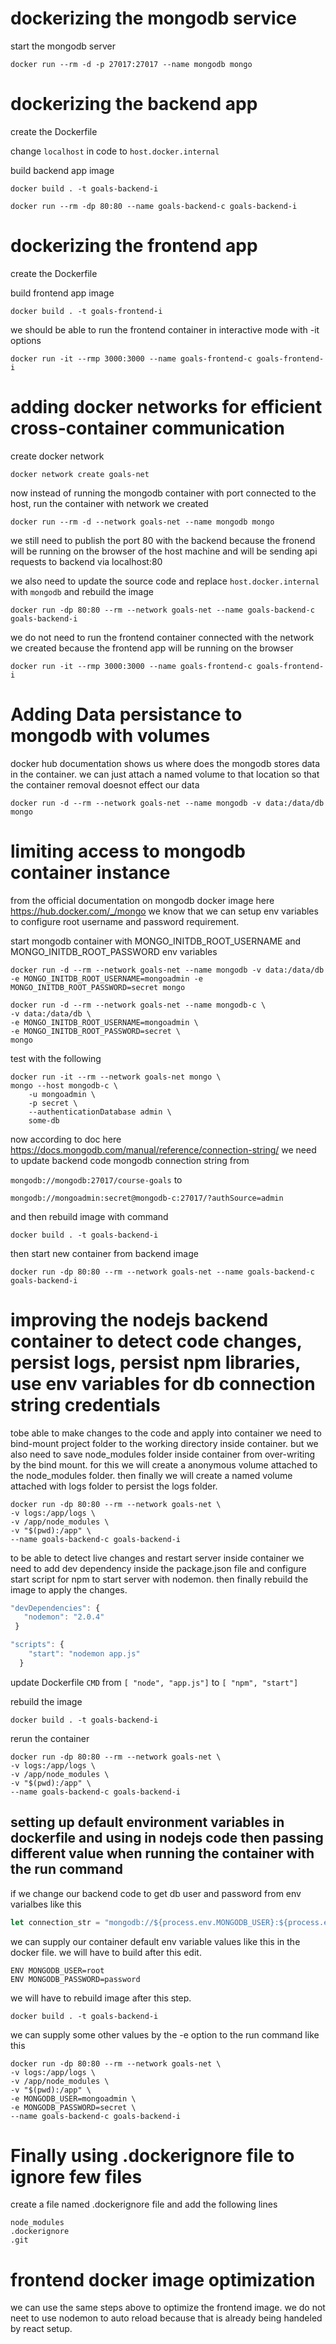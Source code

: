 # dockerizing the mongodb service

start the mongodb server

`docker run --rm -d -p 27017:27017 --name mongodb mongo`

# dockerizing the backend app

create the Dockerfile

change `localhost` in code to `host.docker.internal`

build backend app image

`docker build . -t goals-backend-i`

`docker run --rm -dp 80:80 --name goals-backend-c goals-backend-i`

# dockerizing the frontend app

create the Dockerfile

build frontend app image

`docker build . -t goals-frontend-i`

we should be able to run the frontend container in interactive mode with -it options

`docker run -it --rmp 3000:3000 --name goals-frontend-c goals-frontend-i`

# adding docker networks for efficient cross-container communication

create docker network

`docker network create goals-net`

now instead of running the mongodb container with port connected to the host, run the container with network we created

`docker run --rm -d --network goals-net --name mongodb mongo`

we still need to publish the port 80 with the backend because the fronend will be running on the browser of the host machine and will be sending api requests to backend via localhost:80

we also need to update the source code and replace `host.docker.internal` with `mongodb` and rebuild the image

`docker run -dp 80:80 --rm --network goals-net --name goals-backend-c goals-backend-i`

we do not need to run the frontend container connected with the network we created because the frontend app will be running on the browser

`docker run -it --rmp 3000:3000 --name goals-frontend-c goals-frontend-i`

# Adding Data persistance to mongodb with volumes

docker hub documentation shows us where does the mongodb stores data in the container. we can just attach a named volume to that location so that the container removal doesnot effect our data

`docker run -d --rm --network goals-net --name mongodb -v data:/data/db mongo`

# limiting access to mongodb container instance

from the official documentation on mongodb docker image here https://hub.docker.com/_/mongo we know that we can setup env variables to configure root username and password requirement.

start mongodb container with MONGO_INITDB_ROOT_USERNAME and MONGO_INITDB_ROOT_PASSWORD env variables

`docker run -d --rm --network goals-net --name mongodb -v data:/data/db -e MONGO_INITDB_ROOT_USERNAME=mongoadmin -e MONGO_INITDB_ROOT_PASSWORD=secret mongo`

```shell
docker run -d --rm --network goals-net --name mongodb-c \
-v data:/data/db \
-e MONGO_INITDB_ROOT_USERNAME=mongoadmin \
-e MONGO_INITDB_ROOT_PASSWORD=secret \
mongo
```
test with the following

```shell
docker run -it --rm --network goals-net mongo \
mongo --host mongodb-c \
    -u mongoadmin \
    -p secret \
    --authenticationDatabase admin \
    some-db
```
now according to doc here https://docs.mongodb.com/manual/reference/connection-string/ we need to update backend code mongodb connection string from

`mongodb://mongodb:27017/course-goals` to 

`mongodb://mongoadmin:secret@mongodb-c:27017/?authSource=admin`

and then rebuild image with command 

`docker build . -t goals-backend-i`

then start new container from backend image

`docker run -dp 80:80 --rm --network goals-net --name goals-backend-c goals-backend-i`

# improving the nodejs backend container to detect code changes, persist logs, persist npm libraries, use env variables for db connection string credentials

tobe able to make changes to the code and apply into container we need to bind-mount project folder to the working directory inside container. but we also need to save node_modules folder inside container from over-writing by the bind mount. for this we will create a anonymous volume attached to the node_modules folder. then finally we will create a named volume attached with logs folder to persist the logs folder.

```shell
docker run -dp 80:80 --rm --network goals-net \
-v logs:/app/logs \
-v /app/node_modules \
-v "$(pwd):/app" \
--name goals-backend-c goals-backend-i
 ```

 to be able to detect live changes and restart server inside container we need to add dev dependency inside the package.json file and configure start script for npm to start server with nodemon. then finally rebuild the image to apply the changes.

 ```js
 "devDependencies": {
    "nodemon": "2.0.4"
  }
```

```js
"scripts": {
    "start": "nodemon app.js"
  }
```

update Dockerfile `CMD` from `[ "node", "app.js"]` to `[ "npm", "start"]`

rebuild the image

`docker build . -t goals-backend-i`

rerun the container

```shell
docker run -dp 80:80 --rm --network goals-net \
-v logs:/app/logs \
-v /app/node_modules \
-v "$(pwd):/app" \
--name goals-backend-c goals-backend-i
 ```

 ## setting up default environment variables in dockerfile and using in nodejs code then passing different value when running the container with the run command

if we change our backend code to get db user and password from env varialbes like this

```js
let connection_str = "mongodb://${process.env.MONGODB_USER}:${process.env.MONGODB_PASSWORD}@mongodb-c:27017/?authSource=admin"
```

we can supply our container default env variable values like this in the docker file. we will have to build after this edit.

```shell
ENV MONGODB_USER=root
ENV MONGODB_PASSWORD=password
```

we will have to rebuild image after this step.

```shell
docker build . -t goals-backend-i
```

we can supply some other values by the -e option to the run command like this

```shell
docker run -dp 80:80 --rm --network goals-net \
-v logs:/app/logs \
-v /app/node_modules \
-v "$(pwd):/app" \
-e MONGODB_USER=mongoadmin \
-e MONGODB_PASSWORD=secret \
--name goals-backend-c goals-backend-i
```

 # Finally using .dockerignore file to ignore few files

 create a file named .dockerignore file and add the following lines

 ```
 node_modules
 .dockerignore
 .git
 ```

 # frontend docker image optimization

 we can use the same steps above to optimize the frontend image. we do not neet to use nodemon to auto reload because that is already being handeled by react setup.